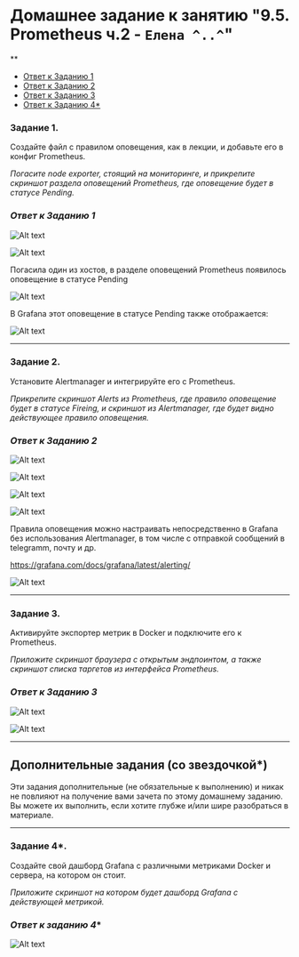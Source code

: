 # Домашнее задание к занятию "9.5. Prometheus ч.2 - `Елена ^..^`"
**

- [Ответ к Заданию 1](#1)
- [Ответ к Заданию 2](#2)
- [Ответ к Заданию 3](#3)
- [Ответ к Заданию 4*](#4)


### Задание 1. 


Создайте файл с правилом оповещения, как в лекции, и добавьте его в конфиг Prometheus.

*Погасите node exporter, стоящий на мониторинге, и прикрепите скриншот раздела оповещений Prometheus, где оповещение будет в статусе Pending.*

### *<a name="1">Ответ к Заданию 1</a>*

![Alt text](img/Screenshot_20221214_020033.png)

![Alt text](img/Screenshot_20221214_020043.png)


Погасила один из хостов, в разделе оповещений Prometheus появилось оповещение  в статусе Pending 

![Alt text](img/Screenshot_20221214_021728.png) 

В Grafana этот  оповещение  в статусе Pending также отображается:

![Alt text](img/Screenshot_20221214_221407.png)


---

### Задание 2. 

Установите Alertmanager и интегрируйте его с Prometheus.


*Прикрепите скриншот Alerts из Prometheus, где правило оповещение будет в статусе Fireing, и скриншот из Alertmanager, где будет видно действующее правило оповещения.*

### *<a name="2">Ответ к Заданию 2</a>*

![Alt text](img/Screenshot_20221214_020951.png)

![Alt text](img/Screenshot_20221214_021010.png)

![Alt text](img/Screenshot_20221214_232404.png)

![Alt text](img/Screenshot_20221214_221721.png)

Правила оповещения можно настраивать непосредственно в Grafana без использования Alertmanager, в том числе с отправкой сообщений в telegramm, почту и др.

https://grafana.com/docs/grafana/latest/alerting/


![Alt text](img/Screenshot_20221214_231943.png)




---

### Задание 3. 

Активируйте экспортер метрик в Docker и подключите его к Prometheus.


*Приложите скриншот браузера с открытым эндпоинтом, а также скриншот списка таргетов из интерфейса Prometheus.*


### *<a name="3">Ответ к Заданию 3</a>*

![Alt text](img/Screenshot_20221214_022203.png)

![Alt text](img/Screenshot_20221214_020017.png)


---
## Дополнительные задания (со звездочкой*)

Эти задания дополнительные (не обязательные к выполнению) и никак не повлияют на получение вами зачета по этому домашнему заданию. Вы можете их выполнить, если хотите глубже и/или шире разобраться в материале.

---

### Задание 4*. 

Создайте свой дашборд Grafana с различными метриками Docker и сервера, на котором он стоит.

*Приложите скриншот на котором будет дашборд Grafana с действующей метрикой.*

### *<a name="4">Ответ к заданию 4*</a>*


![Alt text](img/Screenshot_20221214_024232.png)
